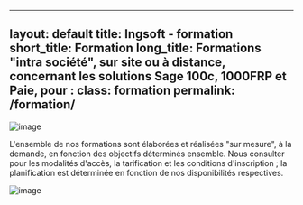 

---
layout: default
title: Ingsoft - formation
short_title: Formation
long_title: Formations "intra société", sur site ou à distance, concernant les solutions Sage 100c, 1000FRP et Paie, pour :
class: formation
permalink: /formation/
---
![image](https://user-images.githubusercontent.com/7038761/148813598-6a1e685b-dd9b-4f52-8e1e-91b32e288432.png)

L'ensemble de nos formations sont élaborées et réalisées "sur mesure", à la demande, en fonction des objectifs déterminés ensemble.
Nous consulter pour les modalités d'accès, la tarification et les conditions d'inscription ; la planification est déterminée en fonction de nos disponibilités respectives.

![image](https://user-images.githubusercontent.com/7038761/148813819-8602b603-57c0-40b4-a1f7-2ec68b0fca12.png)
